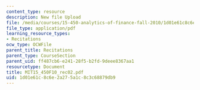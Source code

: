 ```yaml
---
content_type: resource
description: New file Upload
file: /media/courses/15-450-analytics-of-finance-fall-2010/1d01e61c8c6e2a275a1c8c3c68879db9_MIT15_450F10_rec02.pdf
file_type: application/pdf
learning_resource_types:
- Recitations
ocw_type: OCWFile
parent_title: Recitations
parent_type: CourseSection
parent_uid: ff487cb6-e241-28f5-b2fd-9deee8367aa1
resourcetype: Document
title: MIT15_450F10_rec02.pdf
uid: 1d01e61c-8c6e-2a27-5a1c-8c3c68879db9
---
```

